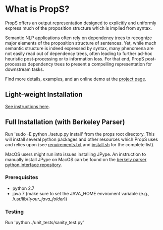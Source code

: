 # What is PropS?

PropS offers an output representation designed to explicitly and uniformly express much of the proposition structure which is implied from syntax.

Semantic NLP applications often rely on dependency trees to recognize major elements of the proposition structure of sentences. 
Yet, while much semantic structure is indeed expressed by syntax, many phenomena are not easily read out of dependency trees, often leading to further ad-hoc heuristic post-processing or to information loss. 
For that end, PropS post-processes dependency trees to present a compelling representation for downstream tasks.

Find more details, examples, and an online demo at the [project page](http:/www.cs.biu.ac.il/~stanovg/props.html).

## Light-weight Installation
[See instructions here](PIPELINE.md).

## Full Installation (with Berkeley Parser)

Run 'sudo -E python ./setup.py install' from the props root directory.
This will install several python packages and other resources which PropS uses and relies upon (see [requirements.txt](props/install/requirements.txt) and [install.sh](props/install/install.sh) for the complete list).

MacOS users might run into issues installing JPype. An instruction to manually install JPype on MacOS can be found on the [berkely parser python interface repository](https://github.com/emcnany/berkeleyinterface#installation-and-dependencies).

### Prerequisites

* python 2.7
* java 7 (make sure to set the JAVA_HOME enviroment variable (e.g., /usr/lib/[*your_java_folder*])

### Testing 

Run 'python ./unit_tests/sanity_test.py'


